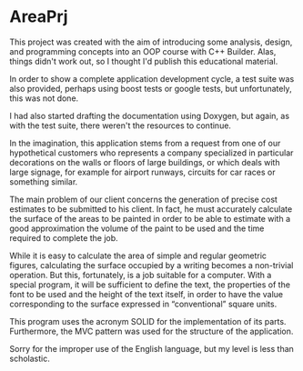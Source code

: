 # AreaPrj

This project was created with the aim of introducing some analysis, design, and programming concepts into an OOP course with C++ Builder. Alas, things didn't work out, so I thought I'd publish this educational material. 

In order to show a complete application development cycle, a test suite was also provided, perhaps using boost tests or google tests, but unfortunately, this was not done.

I had also started drafting the documentation using Doxygen, but again, as with the test suite, there weren't the resources to continue.

In the imagination, this application stems from a request from one of our hypothetical customers who represents a company specialized in particular decorations on the walls or floors of large buildings, or which deals with large signage, for example for airport runways, circuits for car races or something similar.

The main problem of our client concerns the generation of precise cost estimates to be submitted to his client. In fact, he must accurately calculate the surface of the areas to be painted in order to be able to estimate with a good approximation the volume of the paint to be used and the time required to complete the job.

While it is easy to calculate the area of simple and regular geometric figures, calculating the surface occupied by a writing becomes a non-trivial operation. But this, fortunately, is a job suitable for a computer. With a special program, it will be sufficient to define the text, the properties of the font to be used and the height of the text itself, in order to have the value corresponding to the surface expressed in “conventional” square units.

This program uses the acronym SOLID for the implementation of its parts. Furthermore, the MVC pattern was used for the structure of the application.

Sorry for the improper use of the English language, but my level is less than scholastic.

